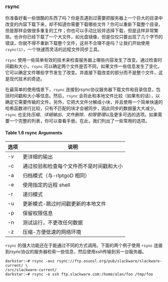 ### rsync

你准备好看一些很酷的东西了吗？你是否遇到过需要把服务器上一个巨大的目录中改变的内容下载下来，却不知道你需要下载哪些文件？你可以重新下载整个目录，但是那样会做很多重复的工作；你也可以手动比较并选择下载，但是这样非常繁琐。也许你已经下载了一个大文件，如光盘镜像，但是仅仅只要出现了几个字节的错误，你就不得不重新下载整个文件，这并不合理不是吗？让我们开始使用 `rsync(1)`，一个快速而灵活的远程文件同步工具。

`rsync` 使用一些简单有效的技术来检查服务器上哪些内容发生了改变。通过检查时间戳和大小，`rsync` 可以确定两个文件是否不同，如果文件一些信息发生了变化，它可以确定文件哪些字节发生了改变。并直接下载改变的部分而不是整个文件，这是现代技术的奇迹。

在最简单的使用情景下，`rsync` 连接到*rsync*协议服务器下载文件和目录信息，包括时间戳和大小等信息。然后，`rsync` 会将此和本地文件比较（如果有的话），以确定它需要传输的文件。另外，它把大文件分解成小块，并且使用一个简单快速的哈希函数进行比较，只有不匹配的块才会被同步，因此同步的数据量大大减少。 `rsync` 也支持*压缩*、_详细输出_、_文件删除_、*权限管理*以及更多可选的选项。如果需要一个完整的列表，你可以查看手册。在此，我们列出了一些常用的选项。

#### Table 1.6 rsync Arguments

| 选项 | 说明                                     |
| ---- | ---------------------------------------- |
| -v   | 更详细的输出                             |
| -c   | 通过校验和检查每个文件而不是时间戳和大小 |
| -a   | 归档模式（与-rlptgoD 相同）              |
| -e   | 使用指定的远程 shell                     |
| -r   | 递归模式                                 |
| -u   | 更新模式-跳过时间戳更新的本地文件        |
| -p   | 保留权限信息                             |
| -n   | 测试运行，不更改任何数据                 |
| -z   | 压缩-方便低速的网络环境                  |

`rsync` 的强大功能还在于能通过不同的方式调用。下面的两个例子使用 `rsync` 连接到*rsync*协议的服务器检索一些信息，然后使用*ssh*传输到另一台服务器。

```
darkstar:~# rsync -avz rsync://ftp.osuosl.org/pub/slackware/slackware-current/ \
/src/slackware-current/
darkstar:~# rsync -e ssh ftp.slackware.com:/home/alan/foo /tmp/foo
```
